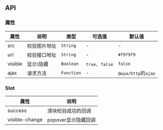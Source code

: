 ## API

### 属性
属性 | 说明 | 类型 | 可选值 | 默认值
---|---|---|---|---
src | 校验图片地址 | `String` | - | -
url | 校验接口地址 | `String` | - | `#f9f9f9`
visible | 显示\隐藏 | `Boolean` | `true`、`false` | `false`
ajax | 请求方法 | `Function` | - | `@wya/http`的`ajax`

### Slot
属性 | 说明
---|---
success | 滑块检验成功的回调
visible-change | popover显示隐藏回调
